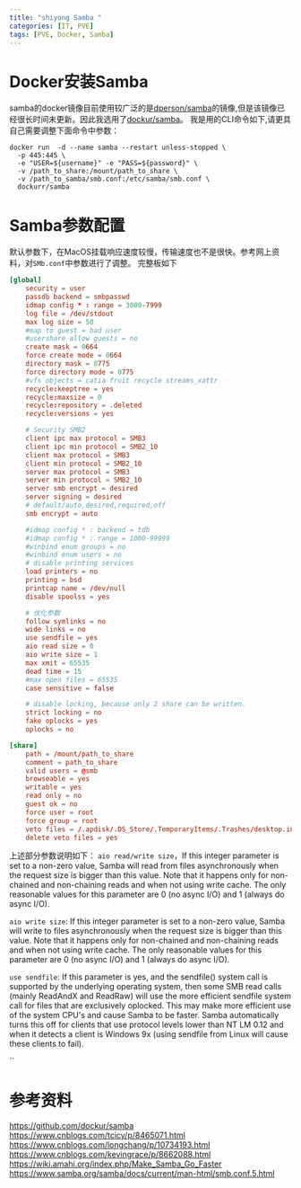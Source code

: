 ```yaml
---
title: "shiyong Samba "
categories: [IT, PVE]
tags: [PVE, Docker, Samba]
---
```


# Docker安装Samba
samba的docker镜像目前使用较广泛的是[dperson/samba](https://hub.docker.com/r/dperson/samba)的镜像,但是该镜像已经很长时间未更新。因此我选用了[dockur/samba](https://github.com/dockur/samba)。
我是用的CLI命令如下,请更具自己需要调整下面命令中参数：
```
docker run  -d --name samba --restart unless-stopped \
  -p 445:445 \
  -e "USER=${username}" -e "PASS=${password}" \
  -v /path_to_share:/mount/path_to_share \
  -v /path_to_samba/smb.conf:/etc/samba/smb.conf \
  dockurr/samba
```

# Samba参数配置
默认参数下，在MacOS挂载响应速度较慢，传输速度也不是很快。参考网上资料，对`SMb.conf`中参数进行了调整。
完整板如下
```conf
[global]
    security = user
    passdb backend = smbpasswd
    idmap config * : range = 3000-7999
    log file = /dev/stdout
    max log size = 50
    #map to guest = bad user
    #usershare allow guests = no
    create mask = 0664
    force create mode = 0664
    directory mask = 0775
    force directory mode = 0775
    #vfs objects = catia fruit recycle streams_xattr
    recycle:keeptree = yes
    recycle:maxsize = 0
    recycle:repository = .deleted
    recycle:versions = yes

    # Security SMB2
    client ipc max protocol = SMB3
    client ipc min protocol = SMB2_10
    client max protocol = SMB3
    client min protocol = SMB2_10
    server max protocol = SMB3
    server min protocol = SMB2_10
    server smb encrypt = desired
    server signing = desired
    # default/auto,desired,required,off
    smb encrypt = auto

    #idmap config * : backend = tdb
    #idmap config * : range = 1000-99999
    #winbind enum groups = no
    #winbind enum users = no
    # disable printing services
    load printers = no
    printing = bsd
    printcap name = /dev/null
    disable spoolss = yes

    # 优化参数
    follow symlinks = no
    wide links = no
    use sendfile = yes
    aio read size = 0
    aio write size = 1
    max xmit = 65535
    dead time = 15
    #max open files = 65535
    case sensitive = false

    # disable locking, because only 2 share can be written.
    strict locking = no
    fake oplocks = yes
    oplocks = no

[share]
    path = /mount/path_to_share
    comment = path_to_share
    valid users = @smb
    browseable = yes
    writable = yes
    read only = no
    guest ok = no
    force user = root
    force group = root
    veto files = /.apdisk/.DS_Store/.TemporaryItems/.Trashes/desktop.ini/ehthumbs.db/Network Trash Folder/Temporary Items/Thumbs.db/
    delete veto files = yes
```
上述部分参数说明如下：
`aio read/write size`，If this integer parameter is set to a non-zero value, Samba will read from files asynchronously when the request size is bigger than this value. Note that it happens only for non-chained and non-chaining reads and when not using write cache.
The only reasonable values for this parameter are 0 (no async I/O) and 1 (always do async I/O).

`aio write size`: If this integer parameter is set to a non-zero value, Samba will write to files asynchronously when the request size is bigger than this value. Note that it happens only for non-chained and non-chaining reads and when not using write cache.
The only reasonable values for this parameter are 0 (no async I/O) and 1 (always do async I/O).

`use sendfile`: If this parameter is yes, and the sendfile() system call is supported by the underlying operating system, then some SMB read calls (mainly ReadAndX and ReadRaw) will use the more efficient sendfile system call for files that are exclusively oplocked. This may make more efficient use of the system CPU's and cause Samba to be faster. Samba automatically turns this off for clients that use protocol levels lower than NT LM 0.12 and when it detects a client is Windows 9x (using sendfile from Linux will cause these clients to fail).

``


# 参考资料
https://github.com/dockur/samba
https://www.cnblogs.com/tcicy/p/8465071.html
https://www.cnblogs.com/longchang/p/10734193.html
https://www.cnblogs.com/kevingrace/p/8662088.html
https://wiki.amahi.org/index.php/Make_Samba_Go_Faster
https://www.samba.org/samba/docs/current/man-html/smb.conf.5.html


